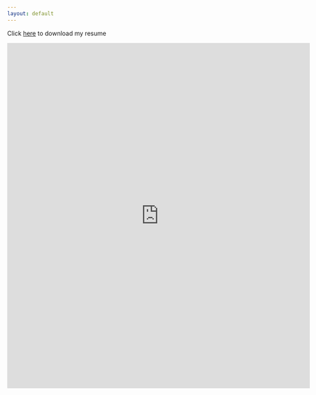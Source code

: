 ```yaml
---
layout: default
---
```


Click [here](https://github.com/khoabuiv/khoabuiv.github.io/raw/main/Khoa_Resume.pdf) to download my resume

<embed src="https://khoabuiv.github.io/Khoa_Resume.pdf" width="700" height="800" 
 type="application/pdf">
